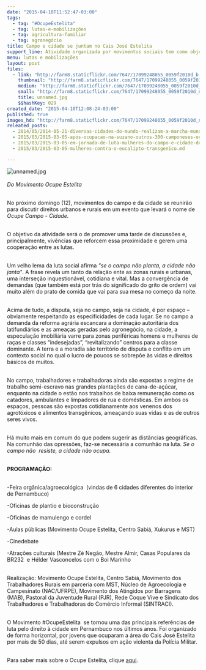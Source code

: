```yaml
---
date: "2015-04-10T11:52:47-03:00"
tags:
  - tag: "#OcupeEstelita"
  - tag: lutas-e-mobilizações
  - tag: agricultura-familiar
  - tag: agronegócio
title: Campo e cidade se juntam​ no Cais José Estelita
support_line: Atividade organizada por movimentos sociais tem como objetivo discutir diferentes formas de lutas.
menu: lutas e mobilizações
layout: post
files:
  - link: "http://farm8.staticflickr.com/7647/17099248055_0059f2010d_b.jpg"
    thumbnail: "http://farm8.staticflickr.com/7647/17099248055_0059f2010d_t.jpg"
    medium: "http://farm8.staticflickr.com/7647/17099248055_0059f2010d_z.jpg"
    small: "http://farm8.staticflickr.com/7647/17099248055_0059f2010d_n.jpg"
    title: unnamed.jpg
    $$hashKey: 029
created_date: "2015-04-10T12:08:24-03:00"
published: true
images_hd: "http://farm8.staticflickr.com/7647/17099248055_0059f2010d_n.jpg"
releated_posts:
  - 2014/05/2014-05-21-diversas-cidades-do-mundo-realizam-a-marcha-mundial-contra-a-monsanto.md
  - 2015/03/2015-03-05-apos-ocupacao-na-suzano-outros-300-camponeses-ocupam-predio-da-ctnbio-em-bsb.md
  - 2015/03/2015-03-05-em-jornada-de-luta-mulheres-do-campo-e-cidade-denunciam-o-capital.md
  - 2015/03/2015-03-05-mulheres-contra-o-eucalipto-transgenico.md

---
```

<div><img alt="unnamed.jpg" src="http://farm8.staticflickr.com/7647/17099248055_0059f2010d_b.jpg" /></div>

<div><br />
<em>Do&nbsp;Movimento Ocupe Estelita</em></div>

<div>
<p><br />
No pr&oacute;ximo domingo (12), movimentos do campo e da cidade se reunir&atilde;o para discutir direitos urbanos e rurais em um evento que levar&aacute; o nome de <em>Ocupe Campo - Cidade.</em></p>

<p><br />
O objetivo da atividade ser&aacute; o de promover uma tarde de discuss&otilde;es e, principalmente, viv&ecirc;ncias que reforcem essa proximidade e gerem uma coopera&ccedil;&atilde;o entre as lutas.</p>

<p><br />
Um velho lema da luta social afirma <em>&quot;se o campo n&atilde;o planta, a cidade n&atilde;o janta&quot;</em>. A frase revela um tanto da rela&ccedil;&atilde;o ente as zonas rurais e urbanas, uma interse&ccedil;&atilde;o inquestion&aacute;vel, cotidiana e vital. Mas a converg&ecirc;ncia de demandas (que tamb&eacute;m est&aacute; por tr&aacute;s do significado do grito de ordem) vai muito al&eacute;m do prato de comida que vai para sua mesa no come&ccedil;o da noite.</p>

<p><br />
Acima de tudo, a disputa, seja no campo, seja na cidade, &eacute; por espa&ccedil;o &ndash; obviamente respeitando as especificidades de cada lugar. Se no campo a demanda da reforma agr&aacute;ria escancara a domina&ccedil;&atilde;o autorit&aacute;ria dos latifundi&aacute;rios e as amea&ccedil;as geradas pel​o a​groneg&oacute;cio, na cidade, a especula&ccedil;&atilde;o imobili&aacute;ria varre para zonas perif&eacute;ricas homens e mulheres de ra&ccedil;as e classes &ldquo;indesejadas&rdquo;, &ldquo;revitalizando&rdquo; centros para a classe dominante. A terra e a moradia s&atilde;o territ&oacute;rio de disputa e conflito em um contexto social no qual o lucro de poucos se sobrep&otilde;e &agrave;s vidas e direitos b&aacute;sicos de muitos.</p>

<p><br />
No campo, trabalhadores e trabalhadoras ainda s&atilde;o expostas a regime de trabalho semi-escravo nas grandes planta&ccedil;&otilde;es de cana-de-a&ccedil;&uacute;car, enquanto na cidade o est&atilde;o nos trabalhos de baixa remunera&ccedil;&atilde;o como os catadores, ambulantes e limpadores de rua e dom&eacute;sticas. Em ambos os espa&ccedil;os, pessoas s&atilde;o expostas cotidianamente aos venenos dos agrot&oacute;xicos e alimentos transg&ecirc;nicos, amea&ccedil;ando suas vidas e as de outros seres vivos.</p>

<p><br />
H&aacute; muito mais em comum do que podem sugerir as dist&acirc;ncias geogr&aacute;ficas. Na comunh&atilde;o das opress&otilde;es, faz-se necess&aacute;ria a comunh&atilde;o na luta. <em>Se o campo n&atilde;o&nbsp; resiste, a cidade n&atilde;o ocupa.</em></p>
</div>

<p><br />
<strong>PROGRAMA&Ccedil;&Atilde;O:</strong></p>

<p><br />
-Feira org&acirc;nica/agroecol&oacute;gica &nbsp;(vindas de 6 cidades diferentes do interior de Pernambuco)</p>

<p>-Oficinas de plantio e bioconstru&ccedil;&atilde;o</p>

<div dir="ltr">-Oficinas de mamulengo e cordel
<p>-Aulas p&uacute;blicas (Movimento Ocupe Estelita, Centro Sabi&aacute;, Xukurus e MST)</p>

<p>-Cinedebate</p>

<p>-Atra&ccedil;&otilde;es culturais (Mestre Z&eacute; Neg&atilde;o, Mestre Almir, Casas Populares da BR232&nbsp; e H&eacute;lder Vasconcelos com o Boi Marinho</p>

<p><br />
Realiza&ccedil;&atilde;o: Movimento Ocupe Estelita, Centro Sabi&aacute;, Movimento dos Trabalhadores Rurais​ em parceria com MST, N&uacute;cleo de Agroecologia e Campesinato (NAC/UFRPE), Movimento dos Atingidos por Barragens (MAB), Pastoral da Juventude Rural (PJR), Rede Coque Vive e Sindicato dos Trabalhadores e Trabalhadoras do Com&eacute;rcio Informal (SINTRACI).</p>

<p><br />
O Movimento #OcupeEstelita&nbsp; se tornou uma das principais refer&ecirc;ncias de luta pelo direito &agrave; cidade em Pernambuco nos &uacute;ltimos anos. Foi organizado de forma horizontal, por jovens que ocuparam a &aacute;rea do Cais Jos&eacute; Estelita por mais de 50 dias, at&eacute; serem expulsos em a&ccedil;&atilde;o violenta da Pol&iacute;cia Militar.</p>

<div>​&nbsp;<br />
Para saber mais sobre o Ocupe Estelita, clique <a href="https://www.facebook.com/events/825284090860086/">aqui</a>.</div>
</div>

